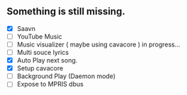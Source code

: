 ## Something is still missing.

- [X] Saavn
- [ ] YouTube Music
- [ ] Music visualizer ( maybe using cavacore ) in progress...
- [ ] Multi souce lyrics
- [X] Auto Play next song.
- [X] Setup cavacore
- [ ] Background Play (Daemon mode)
- [ ] Expose to MPRIS dbus
